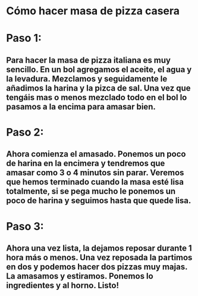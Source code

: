 Cómo hacer masa de pizza casera
===
Paso 1: 
===============
Para hacer la masa de pizza italiana es muy sencillo. En un bol agregamos el aceite, el agua y la levadura. Mezclamos y seguidamente le añadimos la harina y la pizca de sal. Una vez que tengáis mas o menos mezclado todo en el bol lo pasamos a la encima para amasar bien.
---------------
Paso 2: 
===============
Ahora comienza el amasado. Ponemos un poco de harina en la encimera y tendremos que amasar como 3 o 4 minutos sin parar. Veremos que hemos terminado cuando la masa esté lisa totalmente, si se pega mucho le ponemos un poco de harina y seguimos hasta que quede lisa.
---------------
Paso 3: 
===============
Ahora una vez lista, la dejamos reposar durante 1 hora más o menos. Una vez reposada la partimos en dos y podemos hacer dos pizzas muy majas. La amasamos y estiramos. Ponemos lo ingredientes y al horno. Listo!
---------------